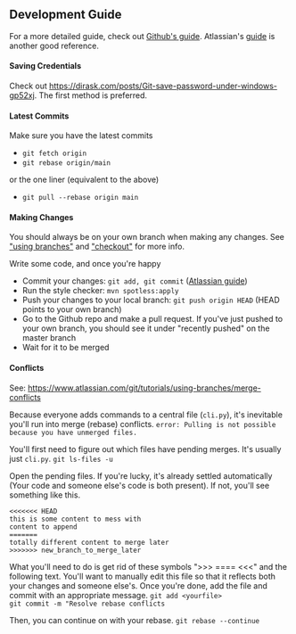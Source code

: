 ## Development Guide
For a more detailed guide, check out [Github's guide](https://docs.github.com/en/free-pro-team@latest/github/collaborating-with-issues-and-pull-requests/creating-a-pull-request). Atlassian's [guide](https://www.atlassian.com/git/tutorials/syncing) is another good reference.

#### Saving Credentials
Check out https://dirask.com/posts/Git-save-password-under-windows-gp52xj. The first method is preferred.

#### Latest Commits
Make sure you have the latest commits
- `git fetch origin`
- `git rebase origin/main`

or the one liner (equivalent to the above)
- `git pull --rebase origin main`

#### Making Changes
You should always be on your own branch when making any changes. See ["using branches"](https://www.atlassian.com/git/tutorials/using-branches) and ["checkout"](https://www.atlassian.com/git/tutorials/using-branches/git-checkout) for more info.

Write some code, and once you're happy
- Commit your changes: `git add, git commit` ([Atlassian guide](https://www.atlassian.com/git/tutorials/saving-changes/git-commit))
- Run the style checker: `mvn spotless:apply`
- Push your changes to your local branch: `git push origin HEAD` (HEAD points to your own branch)
- Go to the Github repo and make a pull request. If you've just pushed to your own branch, you should see it under "recently pushed" on the master branch
- Wait for it to be merged

#### Conflicts
See: https://www.atlassian.com/git/tutorials/using-branches/merge-conflicts

Because everyone adds commands to a central file (`cli.py`), it's inevitable you'll run into merge (rebase) conflicts.
`error: Pulling is not possible because you have unmerged files.`

You'll first need to figure out which files have pending merges. It's usually just `cli.py`.
`git ls-files -u`

Open the pending files. If you're lucky, it's already settled automatically (Your code and someone else's code is both present). If not, you'll see something like this.
```
<<<<<<< HEAD
this is some content to mess with
content to append
=======
totally different content to merge later
>>>>>>> new_branch_to_merge_later
```

What you'll need to do is get rid of these symbols ">>> ==== <<<" and the following text. You'll want to manually edit this file so that it reflects both your changes and someone else's. Once you're done, add the file and commit with an appropriate message.
`git add <yourfile>`  
`git commit -m "Resolve rebase conflicts`

Then, you can continue on with your rebase.
`git rebase --continue`
